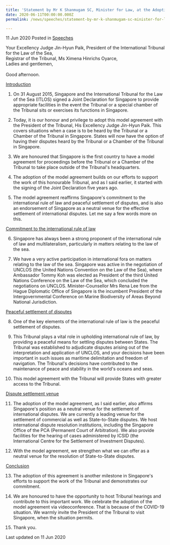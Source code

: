 ```yaml
---
title: 'Statement by Mr K Shanmugam SC, Minister for Law, at the Adoption Ceremony for the Singapore-ITLOS Model Agreement'
date: 2020-06-11T00:00:00.000Z
permalink: /news/speeches/statement-by-mr-k-shanmugam-sc-minister-for-law-at-the-adoption-ceremony-for-the-singapore-itlos-model-agreement/

---
```



11 Jun 2020 Posted in [Speeches](/news/speeches)

Your Excellency Judge Jin-Hyun Paik, President of the International Tribunal for the Law of the Sea,
<br>Registrar of the Tribunal, Ms Ximena Hinrichs Oyarce,
<br>Ladies and gentlemen,
<br><br>Good afternoon.

<u>Introduction</u>

<ol start="1">
<li>On 31 August 2015, Singapore and the International Tribunal for the Law of the Sea (ITLOS) signed a Joint Declaration for Singapore to provide appropriate facilities in the event the Tribunal or a special chamber of the Tribunal sits or exercises its functions in Singapore.</li></ol>

<ol start="2">
<li>Today, it is our honour and privilege to adopt this model agreement with the President of the Tribunal, His Excellency Judge Jin-Hyun Paik. This covers situations when a case is to be heard by the Tribunal or a Chamber of the Tribunal in Singapore. States will now have the option of having their disputes heard by the Tribunal or a Chamber of the Tribunal in Singapore.</li></ol>

<ol start="3">
<li>We are honoured that Singapore is the first country to have a model agreement for proceedings before the Tribunal or a Chamber of the Tribunal to take place outside of the Tribunal's headquarters.</li></ol>

<ol start="4">
<li>The adoption of the model agreement builds on our efforts to support the work of this honourable Tribunal, and as I said earlier, it started with the signing of the Joint Declaration five years ago.</li></ol>

<ol start="5">
<li>The model agreement reaffirms Singapore's commitment to the international rule of law and peaceful settlement of disputes, and is also an endorsement of Singapore as a neutral venue for the effective settlement of international disputes. Let me say a few words more on this.</li></ol>

<u>Commitment to the international rule of law</u>

<ol start="6">
<li>Singapore has always been a strong proponent of the international rule of law and multilateralism, particularly in matters relating to the law of the sea.</li></ol>

<ol start="7">
<li>We have a very active participation in international fora on matters relating to the law of the sea. Singapore was active in the negotiation of UNCLOS (the United Nations Convention on the Law of the Sea), where Ambassador Tommy Koh was elected as President of the third United Nations Conference on the Law of the Sea, which concluded the negotiations on UNCLOS. Minister-Counsellor Mrs Rena Lee from the Hague Diplomatic Office of Singapore is the incumbent President of the Intergovernmental Conference on Marine Biodiversity of Areas Beyond National Jurisdiction.</li></ol>

<u>Peaceful settlement of disputes</u>

<ol start="8">
<li>One of the key elements of the international rule of law is the peaceful settlement of disputes.</li></ol>

<ol start="9">
<li>This Tribunal plays a vital role in upholding international rule of law, by providing a peaceful means for settling disputes between States. The Tribunal was established to adjudicate disputes arising out of the interpretation and application of UNCLOS, and your decisions have been important in such issues as maritime delimitation and freedom of navigation. The Tribunal's decisions have contributed to the maintenance of peace and stability in the world's oceans and seas.</li></ol>

<ol start="10">
<li>This model agreement with the Tribunal will provide States with greater access to the Tribunal.</li></ol>

<u>Dispute settlement venue</u>

<ol start="11">
<li>The adoption of the model agreement, as I said earlier, also affirms Singapore's position as a neutral venue for the settlement of international disputes. We are currently a leading venue for the settlement of commercial as well as State-to-State disputes. We host international dispute resolution institutions, including the Singapore Office of the PCA (Permanent Court of Arbitration). We also provide facilities for the hearing of cases administered by ICSID (the International Centre for the Settlement of Investment Disputes).</li></ol>

<ol start="12">
<li>With the model agreement, we strengthen what we can offer as a neutral venue for the resolution of State-to-State disputes.</li></ol>

<u>Conclusion</u>

<ol start="13">
<li>The adoption of this agreement is another milestone in Singapore's efforts to support the work of the Tribunal and demonstrates our commitment.</li></ol>

<ol start="14">
<li>We are honoured to have the opportunity to host Tribunal hearings and contribute to this important work. We celebrate the adoption of the model agreement via videoconference. That is because of the COVID-19 situation. We warmly invite the President of the Tribunal to visit Singapore, when the situation permits.</li></ol>

<ol start="15">
<li>Thank you.</li></ol>


<p class="right-side-updated">Last updated on 11 Jun 2020</p> 

